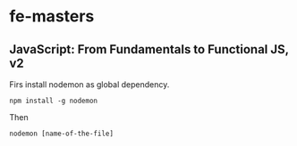 # fe-masters

## JavaScript: From Fundamentals to Functional JS, v2

Firs install nodemon as global dependency.

```
npm install -g nodemon
```

Then 

```
nodemon [name-of-the-file]
```
